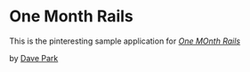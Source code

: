 # One Month Rails

This is the pinteresting sample application for
[*One MOnth Rails*](http://onemonthrails.com)

by [Dave Park](http://daveparkhere.com)